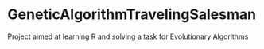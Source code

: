# GeneticAlgorithmTravelingSalesman
Project aimed at learning R and solving a task for  Evolutionary Algorithms
